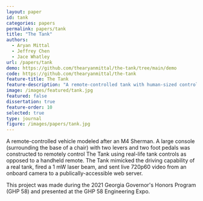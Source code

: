 ```yaml
---
layout: paper
id: tank
categories: papers
permalink: papers/tank
title: "The Tank"
authors:
  - Aryan Mittal
  - Jeffrey Chen
  - Jace Whatley
url: /papers/tank
demo: https://github.com/thearyanmittal/the-tank/tree/main/demo
code: https://github.com/thearyanmittal/the-tank
feature-title: The Tank
feature-description: "A remote-controlled tank with human-sized controls."
image: /images/featured/tank.jpg
featured: false
dissertation: true
feature-order: 10
selected: true
type: journal
figure: /images/papers/tank.jpg
---
```


A remote-controlled vehicle modeled after an M4 Sherman. A large console (surrounding the base of a chair) with two levers and two foot pedals was constructed to remotely control The Tank using real-life tank controls as opposed to a handheld remote. The Tank mimicked the driving capability of a real tank, fired a 1 mW laser beam, and sent live 720p60 video from an onboard camera to a publically-accessible web server.

This project was made during the 2021 Georgia Governor's Honors Program (GHP 58) and presented at the GHP 58 Engineering Expo.